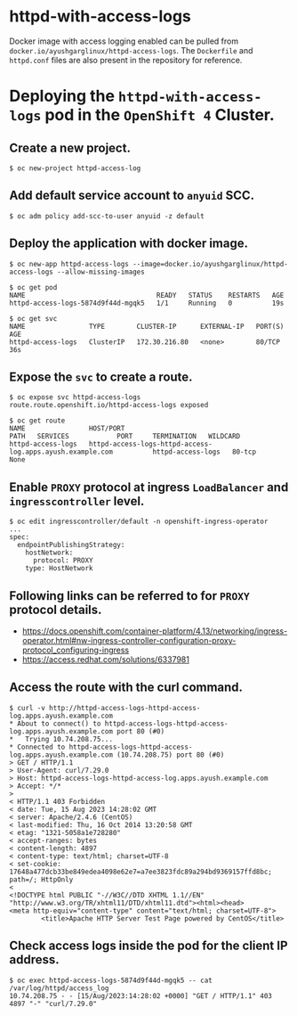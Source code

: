 # httpd-with-access-logs
Docker image with access logging enabled can be pulled from `docker.io/ayushgarglinux/httpd-access-logs`. The `Dockerfile` and `httpd.conf` files are also present in the repository for reference.

# Deploying the `httpd-with-access-logs` pod in the `OpenShift 4` Cluster.

## Create a new project.
```
$ oc new-project httpd-access-log
```

## Add default service account to `anyuid` SCC.
```
$ oc adm policy add-scc-to-user anyuid -z default
```

## Deploy the application with docker image.
```
$ oc new-app httpd-access-logs --image=docker.io/ayushgarglinux/httpd-access-logs --allow-missing-images

$ oc get pod
NAME                                 READY   STATUS    RESTARTS   AGE
httpd-access-logs-5874d9f44d-mgqk5   1/1     Running   0          19s

$ oc get svc
NAME                TYPE        CLUSTER-IP      EXTERNAL-IP   PORT(S)   AGE
httpd-access-logs   ClusterIP   172.30.216.80   <none>        80/TCP    36s
```

## Expose the `svc` to create a route.
```
$ oc expose svc httpd-access-logs
route.route.openshift.io/httpd-access-logs exposed

$ oc get route
NAME                HOST/PORT                                                                PATH   SERVICES            PORT     TERMINATION   WILDCARD
httpd-access-logs   httpd-access-logs-httpd-access-log.apps.ayush.example.com          httpd-access-logs   80-tcp                 None
```

## Enable `PROXY` protocol at ingress `LoadBalancer` and `ingresscontroller` level.
```
$ oc edit ingresscontroller/default -n openshift-ingress-operator
...
spec:
  endpointPublishingStrategy:
    hostNetwork:
      protocol: PROXY
    type: HostNetwork
```

## Following links can be referred to for `PROXY` protocol details.
- https://docs.openshift.com/container-platform/4.13/networking/ingress-operator.html#nw-ingress-controller-configuration-proxy-protocol_configuring-ingress
- https://access.redhat.com/solutions/6337981

## Access the route with the curl command.
```
$ curl -v http://httpd-access-logs-httpd-access-log.apps.ayush.example.com
* About to connect() to httpd-access-logs-httpd-access-log.apps.ayush.example.com port 80 (#0)
*   Trying 10.74.208.75...
* Connected to httpd-access-logs-httpd-access-log.apps.ayush.example.com (10.74.208.75) port 80 (#0)
> GET / HTTP/1.1
> User-Agent: curl/7.29.0
> Host: httpd-access-logs-httpd-access-log.apps.ayush.example.com
> Accept: */*
> 
< HTTP/1.1 403 Forbidden
< date: Tue, 15 Aug 2023 14:28:02 GMT
< server: Apache/2.4.6 (CentOS)
< last-modified: Thu, 16 Oct 2014 13:20:58 GMT
< etag: "1321-5058a1e728280"
< accept-ranges: bytes
< content-length: 4897
< content-type: text/html; charset=UTF-8
< set-cookie: 17648a477dcb33be849edea4098e62e7=a7ee3823fdc89a294bd9369157ffd8bc; path=/; HttpOnly
< 
<!DOCTYPE html PUBLIC "-//W3C//DTD XHTML 1.1//EN" "http://www.w3.org/TR/xhtml11/DTD/xhtml11.dtd"><html><head>
<meta http-equiv="content-type" content="text/html; charset=UTF-8">
		<title>Apache HTTP Server Test Page powered by CentOS</title>
```

## Check access logs inside the pod for the client IP address.
```
$ oc exec httpd-access-logs-5874d9f44d-mgqk5 -- cat /var/log/httpd/access_log
10.74.208.75 - - [15/Aug/2023:14:28:02 +0000] "GET / HTTP/1.1" 403 4897 "-" "curl/7.29.0"
```
